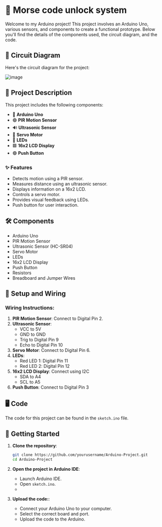 # 🚀 Morse code unlock system
Welcome to my Arduino project! This project involves an Arduino Uno, various sensors, and components to create a functional prototype. Below you'll find the details of the components used, the circuit diagram, and the code.

## 📸 Circuit Diagram
Here's the circuit diagram for the project:

![image](https://github.com/user-attachments/assets/745f7041-0755-48ec-bfe5-9dd10e6431c1)


## 📜 Project Description

This project includes the following components:
- 🔋 **Arduino Uno**
- 🟢 **PIR Motion Sensor**
- 🔊 **Ultrasonic Sensor**
- 🔄 **Servo Motor**
- 🔴 **LEDs**
- 🟩 **16x2 LCD Display**
- 🟢 **Push Button**

### ✨ Features

- Detects motion using a PIR sensor.
- Measures distance using an ultrasonic sensor.
- Displays information on a 16x2 LCD.
- Controls a servo motor.
- Provides visual feedback using LEDs.
- Push button for user interaction.

## 🛠️ Components

- Arduino Uno
- PIR Motion Sensor
- Ultrasonic Sensor (HC-SR04)
- Servo Motor
- LEDs
- 16x2 LCD Display
- Push Button
- Resistors
- Breadboard and Jumper Wires

## 🔧 Setup and Wiring

### Wiring Instructions:
1. **PIR Motion Sensor**: Connect to Digital Pin 2.
2. **Ultrasonic Sensor**:
   - VCC to 5V
   - GND to GND
   - Trig to Digital Pin 9
   - Echo to Digital Pin 10
3. **Servo Motor**: Connect to Digital Pin 6.
4. **LEDs**:
   - Red LED 1: Digital Pin 11
   - Red LED 2: Digital Pin 12
5. **16x2 LCD Display**: Connect using I2C
   - SDA to A4
   - SCL to A5
6. **Push Button**: Connect to Digital Pin 3

## 🖥️ Code

The code for this project can be found in the `sketch.ino` file.

## 🏁 Getting Started

1. **Clone the repository**:
   ```sh
   git clone https://github.com/yourusername/Arduino-Project.git
   cd Arduino-Project
   ```
   
2. **Open the project in Arduino IDE**:
   - Launch Arduino IDE.
   - Open `sketch.ino`.
   - 
3. **Upload the code:**:
   - Connect your Arduino Uno to your computer.
   - Select the correct board and port.
   - Upload the code to the Arduino.
